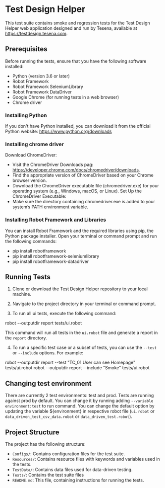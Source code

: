 # Test Design Helper

This test suite contains smoke and regression tests for the Test Design Helper web application designed and run by Tesena, available at https://testdesign.tesena.com.

## Prerequisites

Before running the tests, ensure that you have the following software installed:

- Python (version 3.6 or later)
- Robot Framework
- Robot Framework SeleniumLibrary
- Robot Framework DataDriver
- Google Chrome (for running tests in a web browser)
- Chrome driver

### Installing Python

If you don't have Python installed, you can download it from the official Python website: https://www.python.org/downloads

### Installing chrome driver

Download ChromeDriver:
- Visit the ChromeDriver Downloads pag: https://developer.chrome.com/docs/chromedriver/downloads.
- Find the appropriate version of ChromeDriver based on your Chrome browser version.
- Download the ChromeDriver executable file (chromedriver.exe) for your operating system (e.g., Windows, macOS, or Linux).
Set Up the ChromeDriver Executable:
- Make sure the directory containing chromedriver.exe is added to your system’s PATH environment variable.

### Installing Robot Framework and Libraries

You can install Robot Framework and the required libraries using pip, the Python package installer. Open your terminal or command prompt and run the following commands:

- pip install robotframework 
- pip install robotframework-seleniumlibrary 
- pip install robotframework-datadriver

## Running Tests

1. Clone or download the Test Design Helper repository to your local machine.

2. Navigate to the project directory in your terminal or command prompt.

3. To run all ui tests, execute the following command:

robot --outputdir report tests/ui.robot

This command will run all tests in the `ui.robot` file and generate a report in the `report` directory.

4. To run a specific test case or a subset of tests, you can use the `--test` or `--include` options. For example:

robot --outputdir report --test "TC_01 User can see Homepage" tests/ui.robot 
robot --outputdir report --include "Smoke" tests/ui.robot

## Changing test environment

There are currently 2 test environments: test and prod. Tests are running against prod by default. You can change it by running adding `--variable environment:test` to run command.
You can change the default option by updating the variable ${environment} in respective robot file (`ui.robot` or `data_driven_test_csv_data.robot` or `data_driven_test.robot`).


## Project Structure

The project has the following structure:
- `Configs/`: Contains configuration files for the test suite.
- `Resources/`: Contains resource files with keywords and variables used in the tests.
- `TestData/`: Contains data files used for data-driven testing.
- `Tests/`: Contains the test suite files 
- `README.md`: This file, containing instructions for running the tests.
